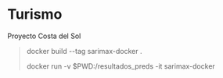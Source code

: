 # Turismo
Proyecto Costa del Sol

> docker build --tag sarimax-docker .
>
> docker run -v $PWD:/resultados_preds -it sarimax-docker

